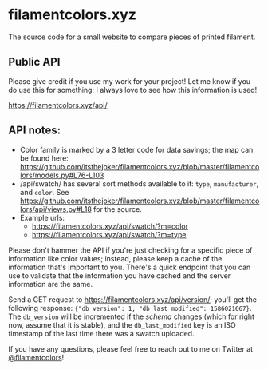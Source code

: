 # filamentcolors.xyz
The source code for a small website to compare pieces of printed filament.

Public API
---

Please give credit if you use my work for your project! Let me know if you do use this for something; I always love to see how this information is used!

https://filamentcolors.xyz/api/

API notes:
---

- Color family is marked by a 3 letter code for data savings; the map can be found here: https://github.com/itsthejoker/filamentcolors.xyz/blob/master/filamentcolors/models.py#L76-L103
- /api/swatch/ has several sort methods available to it: `type`, `manufacturer`, and `color`. See https://github.com/itsthejoker/filamentcolors.xyz/blob/master/filamentcolors/api/views.py#L18 for the source.
- Example urls:
  - https://filamentcolors.xyz/api/swatch/?m=color
  - https://filamentcolors.xyz/api/swatch/?m=type

Please don't hammer the API if you're just checking for a specific piece of information like color values; instead, please keep a cache of the information that's important to you. There's a quick endpoint that you can use to validate that the information you have cached and the server information are the same.

Send a GET request to https://filamentcolors.xyz/api/version/; you'll get the following response: `{"db_version": 1, "db_last_modified": 1586021667}`. The `db_version` will be incremented if the _schema_ changes (which for right now, assume that it is stable), and the `db_last_modified` key is an ISO timestamp of the last time there was a swatch uploaded.

If you have any questions, please feel free to reach out to me on Twitter at [@filamentcolors](https://twitter.com/filamentcolors)!
